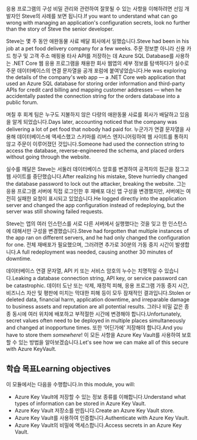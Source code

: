 <span data-ttu-id="a4d10-101">응용 프로그램의 구성 비밀 관리와 관련하여 잘못될 수 있는 사항을 이해하려면 선임 개발자인 Steve의 사례를 보면 됩니다.</span><span class="sxs-lookup"><span data-stu-id="a4d10-101">If you want to understand what can go wrong with managing an application's configuration secrets, look no further than the story of Steve the senior developer.</span></span>

<span data-ttu-id="a4d10-102">Steve는 몇 주 동안 애완동물 사료 배달 회사에서 일했습니다.</span><span class="sxs-lookup"><span data-stu-id="a4d10-102">Steve had been in his job at a pet food delivery company for a few weeks.</span></span> <span data-ttu-id="a4d10-103">주문 정보뿐 아니라 신용 카드 청구 및 고객 주소 매핑용 타사 API를 저장하는 데 Azure SQL Database를 사용하는 .NET Core 웹 응용 프로그램을 채용한 회사 웹앱의 세부 정보를 탐색하다가 실수로 주문 데이터베이스의 연결 문자열을 공개 포럼에 붙여넣었습니다.</span><span class="sxs-lookup"><span data-stu-id="a4d10-103">He was exploring the details of the company's web app &mdash; a .NET Core web application that used an Azure SQL database for storing order information and third-party APIs for credit card billing and mapping customer addresses &mdash; when he accidentally pasted the connection string for the orders database into a public forum.</span></span>

<span data-ttu-id="a4d10-104">며칠 후 회계 팀은 누구도 지불하지 않은 다량의 애완동물 사료를 회사가 배달하고 있음을 알게 되었습니다.</span><span class="sxs-lookup"><span data-stu-id="a4d10-104">Days later, accounting noticed that the company was delivering a lot of pet food that nobody had paid for.</span></span> <span data-ttu-id="a4d10-105">누군가가 연결 문자열을 사용해 데이터베이스에 액세스했고 스키마를 리버스 엔지니어링하여 웹 사이트를 통하지 않고 주문이 이루어졌던 것입니다.</span><span class="sxs-lookup"><span data-stu-id="a4d10-105">Someone had used the connection string to access the database, reverse-engineered the schema, and placed orders without going through the website.</span></span>

<span data-ttu-id="a4d10-106">실수를 깨달은 Steve는 서둘러 데이터베이스 암호를 변경하여 공격자의 접근을 잠그고 웹 사이트를 중단했습니다.</span><span class="sxs-lookup"><span data-stu-id="a4d10-106">After realizing his mistake, Steve hurriedly changed the database password to lock out the attacker, breaking the website.</span></span> <span data-ttu-id="a4d10-107">그는 응용 프로그램 서버에 직접 로그인한 후 재배포 대신 앱 구성을 변경했지만, 서버에는 여전히 실패한 요청이 표시되고 있었습니다.</span><span class="sxs-lookup"><span data-stu-id="a4d10-107">He logged directly into the application server and changed the app configuration instead of redeploying, but the server was still showing failed requests.</span></span>

<span data-ttu-id="a4d10-108">Steve는 앱의 여러 인스턴스를 서로 다른 서버에서 실행했다는 것을 잊고 한 인스턴스에 대해서만 구성을 변경했습니다.</span><span class="sxs-lookup"><span data-stu-id="a4d10-108">Steve had forgotten that multiple instances of the app ran on different servers, and he had only changed the configuration for one.</span></span> <span data-ttu-id="a4d10-109">전체 재배포가 필요했으며, 그러려면 추가로 30분의 가동 중지 시간이 발생합니다.</span><span class="sxs-lookup"><span data-stu-id="a4d10-109">A full redeployment was needed, causing another 30 minutes of downtime.</span></span>

<span data-ttu-id="a4d10-110">데이터베이스 연결 문자열, API 키 또는 서비스 암호의 누수는 치명적일 수 있습니다.</span><span class="sxs-lookup"><span data-stu-id="a4d10-110">Leaking a database connection string, API key, or service password can be catastrophic.</span></span> <span data-ttu-id="a4d10-111">데이터 도난 또는 삭제, 재정적 피해, 응용 프로그램 가동 중지 시간, 비즈니스 자산 및 평판에 미치는 막대한 피해 등이 모두 잠재적인 결과입니다.</span><span class="sxs-lookup"><span data-stu-id="a4d10-111">Stolen or deleted data, financial harm, application downtime, and irreparable damage to business assets and reputation are all potential results.</span></span> <span data-ttu-id="a4d10-112">그러나 비밀 값은 종종 동시에 여러 위치에 배포하고 부적절한 시간에 변경해야 합니다.</span><span class="sxs-lookup"><span data-stu-id="a4d10-112">Unfortunately, secret values often need to be deployed in multiple places simultaneously and changed at inopportune times.</span></span> <span data-ttu-id="a4d10-113">또한 ‘어딘가에’ 저장해야 합니다.</span><span class="sxs-lookup"><span data-stu-id="a4d10-113">And you have to store them *somewhere*!</span></span> <span data-ttu-id="a4d10-114">이 모든 사항을 Azure Key Vault를 사용하여 보호할 수 있는 방법을 알아보겠습니다.</span><span class="sxs-lookup"><span data-stu-id="a4d10-114">Let's see how we can make all of this secure with Azure KeyVault.</span></span>

## <a name="learning-objectives"></a><span data-ttu-id="a4d10-115">학습 목표</span><span class="sxs-lookup"><span data-stu-id="a4d10-115">Learning objectives</span></span>

<span data-ttu-id="a4d10-116">이 모듈에서는 다음을 수행합니다.</span><span class="sxs-lookup"><span data-stu-id="a4d10-116">In this module, you will:</span></span>

- <span data-ttu-id="a4d10-117">Azure Key Vault에 저장할 수 있는 정보 종류를 이해합니다.</span><span class="sxs-lookup"><span data-stu-id="a4d10-117">Understand what types of information can be stored in Azure Key Vault.</span></span>
- <span data-ttu-id="a4d10-118">Azure Key Vault 저장소를 만듭니다.</span><span class="sxs-lookup"><span data-stu-id="a4d10-118">Create an Azure Key Vault store.</span></span>
- <span data-ttu-id="a4d10-119">Azure Key Vault를 사용하여 인증합니다.</span><span class="sxs-lookup"><span data-stu-id="a4d10-119">Authenticate with Azure Key Vault.</span></span>
- <span data-ttu-id="a4d10-120">Azure Key Vault의 비밀에 액세스합니다.</span><span class="sxs-lookup"><span data-stu-id="a4d10-120">Access secrets in an Azure Key Vault.</span></span>